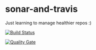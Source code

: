 # sonar-and-travis
Just learning to manage healthier repos :)

[![Build Status](https://travis-ci.org/Jendoliver/sonar-and-travis.svg?branch=master)](https://travis-ci.org/Jendoliver/sonar-and-travis)

[![Quality Gate](https://sonarcloud.io/api/badges/gate?key=com.apporelbotna.sonart)](https://sonarcloud.io/dashboard/index/com.apporelbotna.sonart)
